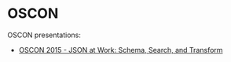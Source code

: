 OSCON
=====
OSCON presentations:
* [OSCON 2015 - JSON at Work: Schema, Search, and Transform](https://github.com/tmarrs/presentations/tree/master/OSCON/2015)